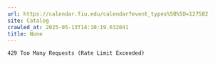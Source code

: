 ```yaml
---
url: https://calendar.fiu.edu/calendar?event_types%5B%5D=127582
site: Catalog
crawled_at: 2025-05-13T14:10:19.632041
title: None
---
```


```
429 Too Many Requests (Rate Limit Exceeded)

```

